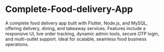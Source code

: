 # Complete-Food-delivery-App
A complete food delivery app built with Flutter, Node.js, and MySQL, offering delivery, dining, and takeaway services. Features include a responsive UI, live order tracking, dynamic admin tools, secure OTP login, and multi-outlet support. Ideal for scalable, seamless food business operations.
